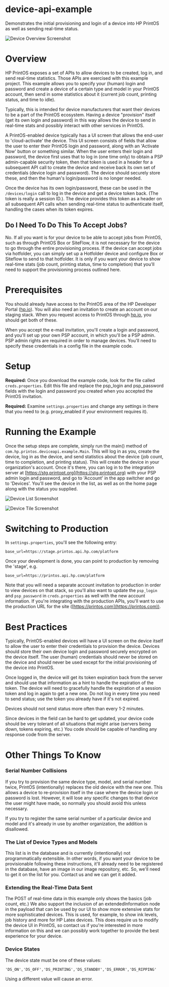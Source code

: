 # device-api-example
Demonstrates the initial provisioning and login of a device into HP PrintOS as well as sending real-time status.

![Device Overview Screenshot](https://raw.githubusercontent.com/printos/device-api-example/master/etc/images/device_overview.png)

# Overview
HP PrintOS exposes a set of APIs to allow devices to be created, log in, and send real-time statistics.  Those
APIs are exercised with this example project.  This example allows you to specify your (human) login and password
and create a device of a certain type and model in your PrintOS account, then send in some statistics about it
(current job count, printing status, and time to idle).

Typically, this is intended for device manufacturers that want their devices to be a part of the PrintOS ecosystem.
Having a device "provision" itself (get its own login and password) in this way allows the device to send in real-time
stats and possibly interact with other services in PrintOS.

A PrintOS-enabled device typically has a UI screen that allows the end-user to 'cloud-activate' the device.  This UI screen
consists of fields that allow the user to enter their PrintOS login and password, along with an 'Activate Now' button or something
similar.  When the user enters their login and password, the device first uses that to log in (one time only) to obtain
a PSP admin-capable security token, then that token is used in a header for a subsequent API call to create the device and 
receive back its own set of credentials (device login and password).  The device should securely store these, and then
the human's login/password is no longer needed.

Once the device has its own login/password, these can be used in the `/devices/login` call to log in the device and 
get a device token back.  (The token is really a session ID.).  The device provides this token as a header on all subsequent
API calls when sending real-time status to authenticate itself, handling the cases when its token expires.

## Do I Need To Do This To Accept Jobs?
No.  If all you want is for your device to be able to accept jobs from PrintOS, such as through PrintOS Box or SiteFlow,
it is not necessary for the device to go through the entire provisioning process.  If the device can accept jobs via
hotfolder, you can simply set up a Hotfolder device and configure Box or Siteflow to send to that hotfolder.  It is 
only if you want your device to show real-time stats (job count, printing status, time to completion) that you'll
need to support the provisioning process outlined here.

# Prerequisites
You should already have access to the PrintOS area of the HP Developer Portal ([hp.io](http://hp.io)).  You will also need an
invitation to create an account on our staging stack.  When you request access to PrintOS through [hp.io](http://hp.io), you
should get both of these.

When you accept the e-mail invitation, you'll create a login and password, and you'll set up your own PSP account,
in which you'll be a PSP admin.  PSP admin rights are required in order to manage devices.  You'll need to specify 
these credentials in a config file in the example code.

# Setup
**Required:** Once you download the example code, look for the file called `creds.properties`.  Edit this file and replace the
psp_login and psp_password fields with the login and password you created when you accepted the PrintOS invitation.

**Required:** Examine `settings.properties` and change any settings in there that you need to (e.g. proxy_enabled if
your environment requires it).  

# Running the Example
Once the setup steps are complete, simply run the main() method of `com.hp.printos.deviceapi.example.Main`.  This will
log in as you, create the device, log in as the device, and send statistics about the device (job count, time to
completion, and printing status).  This will create the device in your organization's account.  Once it's there, you
can log in to the integration server at  [https://stg.printopt.org](https://stg.printopt.org) with your PSP admin login 
and password, and go to 'Account'
in the app switcher and go to 'Devices'.  You'll see the device in the list, as well as on the home page along with
the status you supplied.

![Device List Screenshot](https://raw.githubusercontent.com/printos/device-api-example/master/etc/images/device_list.png)

![Device Tile Screenshot](https://raw.githubusercontent.com/printos/device-api-example/master/etc/images/device_tile.png)

# Switching to Production
In `settings.properties`, you'll see the following entry:

```
base_url=https://stage.printos.api.hp.com/platform
```

Once your development is done, you can point to production by removing the 'stage', e.g.

```
base_url=https://printos.api.hp.com/platform
```

Note that you will need a separate account invitation to production in order to view devices on that stack, so you'll
also want to update the `psp_login` and `psp_password` in `creds.properties` as well with the new account information.
If you're integrating with the production APIs, you'll want to use the production URL for the site
([https://printos.com](https://printos.com)).

# Best Practices
Typically, PrintOS-enabled devices will have a UI screen on the device itself to allow the user to enter their
credentials to provision the device.  Devices should store their own device login and password securely encrypted
on the device itself.  The user (human) credentials should never be stored on the device and should never be used
except for the initial provisioning of the device into PrintOS.

Once logged in, the device will get its token expiration back from the server and should use that information as a
hint to handle the expiration of the token.  The device will need to gracefully handle the expiration of a session
token and log in again to get a new one.  Do not log in every time you need to send status; use the token you already
have if it's not expired.

Devices should not send status more often than every 1-2 minutes.

Since devices in the field can be hard to get updated, your device code should be very tolerant of all situations
that might arise (servers being down, tokens expiring, etc.)  You code should be capable of handling any response
code from the server.

# Other Things To Know

### Serial Number Collisions
If you try to provision the same device type, model, and serial number twice,
PrintOS (intentionally) replaces the old device with the new one.  This allows a device to re-provision itself
in the case where the device login or password is lost.  However, it will lose any specific changes to that device
the user might have made, so normally you should avoid this unless necessary.

If you try to register the same serial number of a particular device and model and it's already in use by another
organization, the addition is disallowed.

### The List of Device Types and Models
This list is in the database and is currently (intentionally) not programmatically extensible.  In other words, if
you want your device to be provisionable following these instructions, it'll already need to be registered in the
database, have an image in our image repository, etc.  So, we'll need to get it on the list for you.  Contact us
and we can get it added.

### Extending the Real-Time Data Sent
The POST of real-time data in this example only shows the basics (job count, etc.)  We also support the inclusion
of an extendedInformation node in the payload that can be used by our UI to show more extensive stats for more
sophisticated devices.  This is used, for example, to show ink levels, job history and more for HP Latex devices.
This does require us to modify the device UI in PrintOS, so contact us if you're interested in more information
on this and we can possibly work together to provide the best experience for your device.

### Device States
The device state must be one of these values:

```
'DS_ON','DS_OFF','DS_PRINTING','DS_STANDBY','DS_ERROR','DS_RIPPING'
```

Using a different value will cause an error.